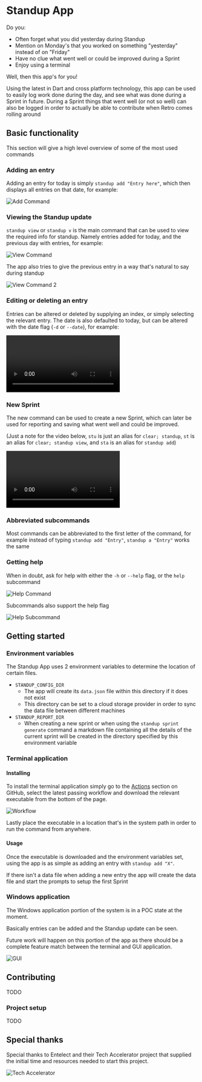# Standup App

Do you:

- Often forget what you did yesterday during Standup
- Mention on Monday's that you worked on something "yesterday" instead of on "Friday"
- Have no clue what went well or could be improved during a Sprint
- Enjoy using a terminal

Well, then this app's for you!

Using the latest in Dart and cross platform technology, this app can be used to easily log work done during the day, and see what was done during a Sprint in future. During a Sprint things that went well (or not so well) can also be logged in order to actually be able to contribute when Retro comes rolling around

## Basic functionality

This section will give a high level overview of some of the most used commands

### Adding an entry

Adding an entry for today is simply `standup add "Entry here"`, which then displays all entries on that date, for example:

![Add Command](/assets/images/add.png)

### Viewing the Standup update

`standup view` or `standup v` is the main command that can be used to view the required info for standup. Namely entries added for today, and the previous day with entries, for example:

![View Command](/assets/images/view.png)

The app also tries to give the previous entry in a way that's natural to say during standup

![View Command 2](/assets/images/view2.png)

### Editing or deleting an entry

Entries can be altered or deleted by supplying an index, or simply selecting the relevant entry. The date is also defaulted to today, but can be altered with the date flag (`-d` or `--date`), for example:

![Editing & Deleting](/assets/videos/edit_and_delete.mp4)

### New Sprint

The new command can be used to create a new Sprint, which can later be used for reporting and saving what went well and could be improved.

(Just a note for the video below, `stu` is just an alias for `clear; standup`, `st` is an alias for `clear; standup view`, and `sta` is an alias for `standup add`)

![New Sprint](/assets/videos/new.mp4)

### Abbreviated subcommands

Most commands can be abbreviated to the first letter of the command, for example instead of typing `standup add "Entry"`, `standup a "Entry"` works the same

### Getting help

When in doubt, ask for help with either the `-h` or `--help` flag, or the `help` subcommand

![Help Command](/assets/images/help.png)

Subcommands also support the help flag

![Help Subcommand](/assets/images/help_sub.png)

## Getting started

### Environment variables

The Standup App uses 2 environment variables to determine the location of certain files.

- `STANDUP_CONFIG_DIR`
  - The app will create its `data.json` file within this directory if it does not exist
  - This directory can be set to a cloud storage provider in order to sync the data file between different machines
- `STANDUP_REPORT_DIR`
  - When creating a new sprint or when using the `standup sprint generate` command a markdown file containing all the details of the current sprint will be created in the directory specified by this environment variable

### Terminal application

#### Installing

To install the terminal application simply go to the [Actions](https://github.com/Sloff/standup_app/actions) section on GitHub, select the latest passing workflow and download the relevant executable from the bottom of the page.

![Workflow](/assets/images/workflow.png)

Lastly place the executable in a location that's in the system path in order to run the command from anywhere.

#### Usage

Once the executable is downloaded and the environment variables set, using the app is as simple as adding an entry with `standup add "X"`.

If there isn't a data file when adding a new entry the app will create the data file and start the prompts to setup the first Sprint

### Windows application

The Windows application portion of the system is in a POC state at the moment.

Basically entries can be added and the Standup update can be seen.

Future work will happen on this portion of the app as there should be a complete feature match between the terminal and GUI application.

![GUI](/assets/images/gui.png)

## Contributing

TODO

### Project setup

TODO

## Special thanks

Special thanks to Entelect and their Tech Accelerator project that supplied the initial time and resources needed to start this project.

![Tech Accelerator](/assets/images/tech_accelerator.png)
